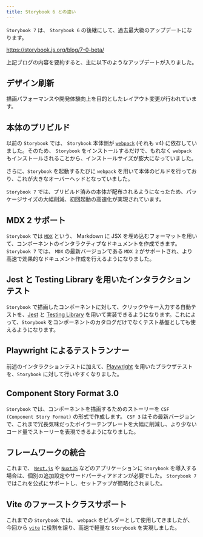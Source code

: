 ```yaml
---
title: Storybook 6 との違い
---
```


`Storybook 7` は、 `Storybook 6` の後継にして、過去最大級のアップデートになります。

https://storybook.js.org/blog/7-0-beta/

上記ブログの内容を要約すると、主に以下のようなアップデートが入りました。

## デザイン刷新

描画パフォーマンスや開発体験向上を目的としたレイアウト変更が行われています。

## 本体のプリビルド

以前の `Storybook` では、 `Storybook` 本体側が [`webpack`](https://webpack.js.org/) (それも v4) に依存していました。そのため、 `Storybook` をインストールするだけで、もれなく `webpack` もインストールされることから、インストールサイズが膨大になっていました。

さらに、`Storybook` を起動するたびに `webpack` を用いて本体のビルドを行っており、これが大きなオーバーヘッドとなっていました。

`Storybook 7` では、プリビルド済みの本体が配布されるようになったため、パッケージサイズの大幅削減、初回起動の高速化が実現されています。

## MDX 2 サポート

`Storybook` では [`MDX`](https://github.com/mdx-js/mdx/) という、 Markdown に JSX を埋め込むフォーマットを用いて、コンポーネントのインタラクティブなドキュメントを作成できます。`Storybook 7` では、 `MDX` の最新バージョンである `MDX 2` がサポートされ、より高速で効果的なドキュメント作成を行えるようになりました。

## Jest と Testing Library を用いたインタラクションテスト

`Storybook` で描画したコンポーネントに対して、クリックやキー入力する自動テストを、[Jest](https://jestjs.io/ja/) と [Testing Library](https://testing-library.com/) を用いて実装できるようになります。これによって、`Storybook` をコンポーネントのカタログだけでなくテスト基盤としても使えるようになります。

## Playwright によるテストランナー

前述のインタラクションテストに加えて、[Playwright](https://github.com/microsoft/playwright) を用いたブラウザテストを、`Storybook` に対して行いやすくなりました。

## Component Story Format 3.0

`Storybook` では、コンポーネントを描画するためのストーリーを `CSF (Component Story Format)` の形式で作成します。 `CSF 3` はその最新バージョンで、これまで冗長気味だったボイラーテンプレートを大幅に削減し、より少ないコード量でストーリーを表現できるようになりました。

## フレームワークの統合

これまで、 [`Next.js`](https://nextjs.org/) や [`NuxtJS`](https://nuxtjs.org/) などのアプリケーションに `Storybook` を導入する場合は、個別の追加設定やサードパーティアドオンが必要でした。 `Storybook 7` ではこれを公式にサポートし、セットアップが簡略化されました。

## Vite のファーストクラスサポート

これまでの `Storybook` では、 `webpack` をビルダーとして使用してきましたが、今回から [`vite`](https://ja.vitejs.dev/) に役割を譲り、高速で軽量な `Storybook` を実現しました。